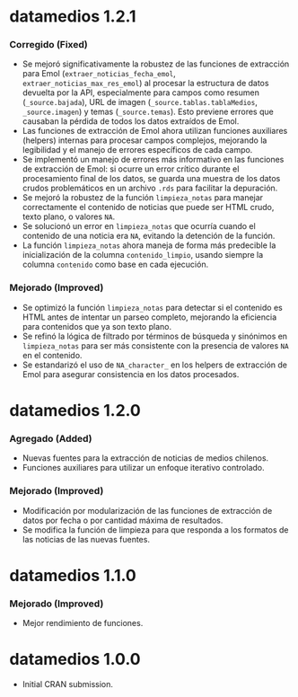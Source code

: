# datamedios 1.2.1

### Corregido (Fixed)

*   Se mejoró significativamente la robustez de las funciones de extracción para Emol (`extraer_noticias_fecha_emol`, `extraer_noticias_max_res_emol`) al procesar la estructura de datos devuelta por la API, especialmente para campos como resumen (`_source.bajada`), URL de imagen (`_source.tablas.tablaMedios`, `_source.imagen`) y temas (`_source.temas`). Esto previene errores que causaban la pérdida de todos los datos extraídos de Emol.
*   Las funciones de extracción de Emol ahora utilizan funciones auxiliares (helpers) internas para procesar campos complejos, mejorando la legibilidad y el manejo de errores específicos de cada campo.
*   Se implementó un manejo de errores más informativo en las funciones de extracción de Emol: si ocurre un error crítico durante el procesamiento final de los datos, se guarda una muestra de los datos crudos problemáticos en un archivo `.rds` para facilitar la depuración.
*   Se mejoró la robustez de la función `limpieza_notas` para manejar correctamente el contenido de noticias que puede ser HTML crudo, texto plano, o valores `NA`.
*   Se solucionó un error en `limpieza_notas` que ocurría cuando el contenido de una noticia era `NA`, evitando la detención de la función.
*   La función `limpieza_notas` ahora maneja de forma más predecible la inicialización de la columna `contenido_limpio`, usando siempre la columna `contenido` como base en cada ejecución.

### Mejorado (Improved)

*   Se optimizó la función `limpieza_notas` para detectar si el contenido es HTML antes de intentar un parseo completo, mejorando la eficiencia para contenidos que ya son texto plano.
*   Se refinó la lógica de filtrado por términos de búsqueda y sinónimos en `limpieza_notas` para ser más consistente con la presencia de valores `NA` en el contenido.
*   Se estandarizó el uso de `NA_character_` en los helpers de extracción de Emol para asegurar consistencia en los datos procesados.

# datamedios 1.2.0

### Agregado (Added)

*   Nuevas fuentes para la extracción de noticias de medios chilenos.
*   Funciones auxiliares para utilizar un enfoque iterativo controlado.

### Mejorado (Improved)

*   Modificación por modularización de las funciones de extracción de datos por fecha o por cantidad máxima de resultados.
*   Se modifica la función de limpieza para que responda a los formatos de las noticias de las nuevas fuentes.

# datamedios 1.1.0

### Mejorado (Improved)

*   Mejor rendimiento de funciones.

# datamedios 1.0.0

*   Initial CRAN submission.
